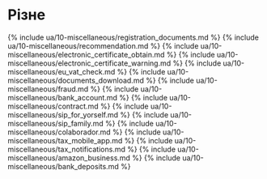 # Різне

{% include ua/10-miscellaneous/registration_documents.md %}
{% include ua/10-miscellaneous/recommendation.md %}
{% include ua/10-miscellaneous/electronic_certificate_obtain.md %}
{% include ua/10-miscellaneous/electronic_certificate_warning.md %}
{% include ua/10-miscellaneous/eu_vat_check.md %}
{% include ua/10-miscellaneous/documents_download.md %}
{% include ua/10-miscellaneous/fraud.md %}
{% include ua/10-miscellaneous/bank_account.md %}
{% include ua/10-miscellaneous/contract.md %}
{% include ua/10-miscellaneous/sip_for_yorself.md %}
{% include ua/10-miscellaneous/sip_family.md %}
{% include ua/10-miscellaneous/colaborador.md %}
{% include ua/10-miscellaneous/tax_mobile_app.md %}
{% include ua/10-miscellaneous/tax_notifications.md %}
{% include ua/10-miscellaneous/amazon_business.md %}
{% include ua/10-miscellaneous/bank_deposits.md %}
